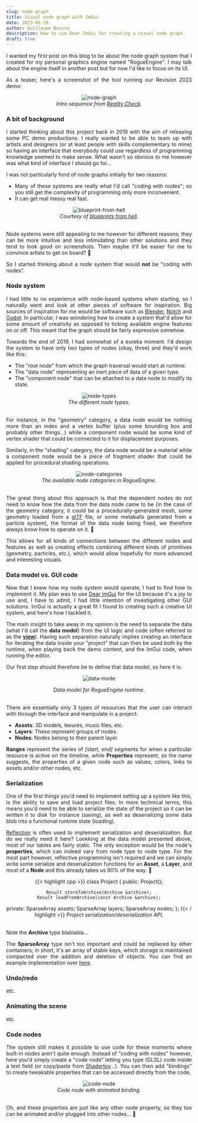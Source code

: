 ```yaml
---
slug: node-graph
title: Visual node graph with ImGui
date: 2023-06-19
author: Guillaume Boissé
description: How to use Dear ImGui for creating a visual node graph.
draft: true
---
```


<div style="text-align: justify">

I wanted my first post on this blog to be about the node graph system that I created for my personal graphics engine named "RogueEngine".
I may talk about the engine itself in another post but for now I'd like to focus on its UI. 

As a teaser, here's a screenshot of the tool running our Revision 2023 demo:

<div style="text-align: center;">

![node-graph](/node-graph.jpg)\
*Intro sequence from [Reality Check](https://www.pouet.net/prod.php?which=94177).*

</div>

### A bit of background

I started thinking about this project back in 2019 with the aim of releasing some PC demo productions.
I really wanted to be able to team up with artists and designers (or at least people with skills complementary to mine) so having an interface that everybody could use regardless of programming knowledge seemed to make sense.
What wasn't so obvious to me however was what kind of interface I should go for...
<!--it seemed to made sense to invest in an interface that everybody could use regardless of programming knowledge.-->

I was not particularly fond of node graphs initially for two reasons:
- Many of these systems are really what I'd call "coding with nodes"; so you still get the complexity of programming only more inconvenient.
- It can get real messy real fast.

<div style="text-align: center;">

![blueprint-from-hell](/blueprint-from-hell.png)\
*Courtesy of [blueprints from hell](https://blueprintsfromhell.tumblr.com/).*

</div>

\
Node systems were still appealing to me however for different reasons;
they can be more intuitive and less intimidating than other solutions and they tend to look good on screenshots.
Then maybe it'll be easier for me to convince artists to get on board? :slightly_smiling_face:

So I started thinking about a node system that would **not** be "coding with nodes".

### Node system

I had little to no experience with node-based systems when starting, so I naturally went and look at other pieces of software for inspiration.
Big sources of inspiration for me would be software such as [Blender](https://www.blender.org/), [Notch](https://www.notch.one/) and [Godot](https://godotengine.org/).
In particular, I was wondering how to create a system that'd allow for some amount of creativity as opposed to ticking available engine features on or off.
This meant that the graph should be fairly expressive somehow.
<!--would allow for composing scenes blablabla creating interesting and emergent effects, that is ....-->

Towards the end of 2019, I had somewhat of a eureka moment.
I'd design the system to have only two types of nodes (okay, three) and they'd work like this:
- The "root node" from which the graph traversal would start at runtime.
- The "data node" representing an inert piece of data of a given type.
- The "component node" that can be attached to a data node to modify its state.

<div style="text-align: center;">

![node-types](/node-types.png)\
*The different node types.*

</div>

\
For instance, in the "geometry" category, a data node would be nothing more than an index and a vertex buffer (plus some bounding box and probably other things...) while a component node would be some kind of vertex shader that could be connected to it for displacement purposes.

Similarly, in the "shading" category, the data node would be a material while a component node would be a piece of fragment shader that could be applied for procedural shading operations.

<div style="text-align: center;">

![node-categories](/node-categories.png)<br/>
*The available node categories in RogueEngine.*

</div>

\
The great thing about this approach is that the dependent nodes do not need to know how the data from the data node came to be (in the case of the geometry category, it could be a procedurally-generated mesh, some geometry loaded from a [glTF](https://registry.khronos.org/glTF/specs/2.0/glTF-2.0.html) file, or some metaballs generated from a particle system), the format of the data node being fixed, we therefore always know how to operate on it. :slightly_smiling_face:

This allows for all kinds of connections between the different nodes and features as well as creating effects combining different kinds of primitives (geometry, particles, etc.), which would allow hopefully for more advanced and interesting visuals.
<!--In this sense, this is a "data-oriented" node design.-->
<!--This allows for conecting nodes in all kinds of way therefore achieving a high degree of expression and flexibility in creating the scene content.-->

### Data model vs. GUI code

Now that I knew how my node system would operate, I had to find how to implement it.
My plan was to use [Dear ImGui](https://github.com/ocornut/imgui) for the UI because it's a joy to use and, I have to admit, I had little intention of investigating other GUI solutions. ImGui is actually a great fit I found to creating such a creative UI system, and here's how I tackled it.

The main insight to take away in my opinion is the need to separate the data (what I'd call the **data model**) from the UI logic and code (often referred to as the **[view](https://en.wikipedia.org/wiki/Model%E2%80%93view%E2%80%93controller)**).
Having such separation naturally implies creating an interface for iterating the data inside your "project" that can then be used both by the runtime, when playing back the demo content, and the ImGui code, when running the editor.
<!--It also makes it fairly straightforward to implement features such as undo/redo (more on this later...). :slightly_smiling_face:-->

Our first step should therefore be to define that data model, so here it is:

<div style="text-align: center;">

![data-mode](/data-model.png)<br/>

*Data model for RogueEngine runtime.*

</div>

\
There are essentially only 3 types of resources that the user can interact with through the interface and manipulate in a project:
- **Assets**: 3D models, texures, music files, etc.
- **Layers**: These represent groups of nodes.
- **Nodes**: Nodes belong to their parent layer.

**Ranges** represent the series of *[start, end]* segments for when a particular resource is active on the timeline, while **Properties** represent, as the name suggests, the properties of a given node such as values, colors, links to assets and/or other nodes, etc.
<!--This is arguably the most complex ...-->

<!--So the data model is really pretty straightforward.
When it comes to **assets** and **layers**, their properties are fixed (a name, a path to the file in the case of an asset and some unique ID) so serializing and deserializing the information for loading and saving purposes and/or editing their properties with ImGui is trivial.

Nodes are a bit more complex however as their properties blablabla.-->

### Serialization

One of the first things you'd need to implement setting up a system like this, is the ability to save and load project files.
In more technical terms, this means you'd need to be able to serialize the state of the project so it can be written it to disk for instance (saving), as well as deserializing some data blob into a functional runtime state (loading).

[Reflection](https://en.wikipedia.org/wiki/Reflective_programming) is often used to implement serialization and deserialization.
But do we really need it here?
Lookking at the data model presented above, most of our tables are fairly static.
The only exception would be the node's **properties**, which can indeed vary from node type to node type.
For the most part however, reflective programming isn't required and we can simply write some serialize and deserialization functions for an **Asset**, a **Layer**, and most of a **Node** and this already takes us 90% of the way. :slightly_smiling_face:

<div style="text-align: center;">

{{< highlight cpp >}}
class Project
{
public:
    Project();

    Result storeToArchive(Archive &archive);
    Result loadFromArchive(const Archive &archive);

private:
    SparseArray<Asset> assets;
    SparseArray<Layer> layers;
    SparseArray<Node> nodes;
};
{{< / highlight >}}
*Project serialization/deserialization API.*

</div>

\
Note the **Archive** type blablabla...

The **SparseArray** type isn't too important and could be replaced by other containers; in short, it's an array of stable keys, which storage is maintained compacted over the addition and deletion of objects.
You can find an example implementation over [here](https://github.com/gboisse/gfx/blob/43e47de5ff0a46f277e15d92f8c3f9ec4bd65763/gfx_core.h#L257-L500).

<!--
discuss about "database" approach...

Things are separate.

The "data model" is designed without the UI in mind.

Then, all we need to do, is to iterate all the items in our table (nodes in this case), and call the corresponding ImGui drawing function.
-->

### Undo/redo

etc.

### Animating the scene

etc.

### Code nodes

The system still makes it possible to use code for these moments where built-in nodes aren't quite enough.
Instead of "coding with nodes" however, here you'd simply create a "code node" letting you type (GLSL) code inside a text field (or copy/paste from [Shadertoy](https://www.shadertoy.com/)...).
You can then add "bindings" to create tweakable properties that can be accessed directly from the code.

<div style="text-align: center;">

![code-node](/code-node.gif)\
*Code node with animated binding.*

</div>

\
Oh, and these properties are just like any other node property, so they too can be animated and/or plugged into other nodes... :slightly_smiling_face:
